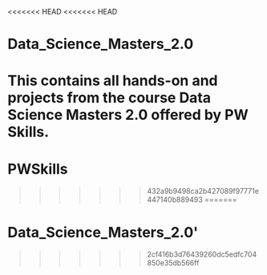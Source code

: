 <<<<<<< HEAD
<<<<<<< HEAD
# Data_Science_Masters_2.0

This contains all hands-on and projects from the course Data Science Masters 2.0 offered by PW Skills.
=======
# PWSkills
>>>>>>> 432a9b9498ca2b427089f97771e447140b889493
=======
# Data_Science_Masters_2.0'
>>>>>>> 2cf416b3d76439260dc5edfc704850e35db566ff
